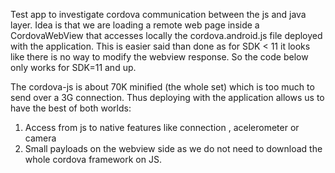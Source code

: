 Test app to investigate cordova communication between the js and java layer. Idea is that we are loading a remote web
page inside a CordovaWebView that accesses locally the cordova.android.js file deployed with the application. This is
easier said than done as for SDK < 11 it looks like there is no way to modify the webview response. So the code below
only works for SDK=11 and up.
 
The cordova-js is about 70K minified (the whole set) which is too much to send over a 3G connection. Thus deploying
with the application allows us to have the best of both worlds:
  
 1. Access from js to native features like connection , acelerometer or camera 
 2. Small payloads on the webview side as we do not need to download the whole cordova framework on JS.
